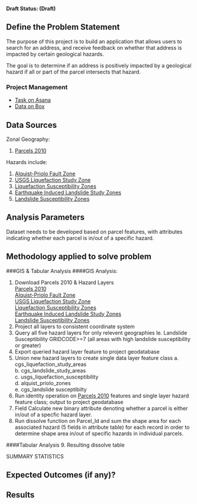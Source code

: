 **Draft Status: (Draft)**

## Define the Problem Statement
The purpose of this project is to build an application that allows users to search for an address, and receive feedback on whether that address is impacted by certain geological hazards.

The goal is to determine if an address is positively impacted by a geological hazard if all or part of the parcel intersects that hazard.  

### Project Management 
- [Task on Asana](https://app.asana.com/0/412103232252676/795829633431058/f)  
- [Data on Box](https://mtcdrive.app.box.com/folder/53006798123)  

## Data Sources
Zonal Geography:
1. [Parcels 2010](https://mtcdrive.app.box.com/s/ny0olvpw64x6ftxwhbi34m2phm6hqzce)

Hazards include: 
1. [Alquist-Priolo Fault Zone](https://mtc.maps.arcgis.com/home/item.html?id=1935ec41c8b04a21bff1ebb1e5c050ca)
2. [USGS Liquefaction Study Zone](https://mtc.maps.arcgis.com/home/item.html?id=044546a891414c90a17a54bb2aa594bb)
3. [Liquefaction Susceptibility Zones](https://mtc.maps.arcgis.com/home/item.html?id=b88a7506b3054189b2cbd475371b1199)
4. [Earthquake Induced Landslide Study Zones](https://mtc.maps.arcgis.com/home/item.html?id=2b40285fe87a402db105de31dd124dc0#overview)  
5. [Landslide Susceptibility Zones](https://mtcdrive.app.box.com/s/6qa52hq69ifk15hk3bi1xjyey22bombl)

## Analysis Parameters
Dataset needs to be developed based on parcel features, with attributes indicating whether each parcel is in/out of a specific hazard. 


## Methodology applied to solve problem
###GIS & Tabular Analysis
####GIS Analysis:
1. Download Parcels 2010 & Hazard Layers  
    [Parcels 2010](https://mtcdrive.app.box.com/s/ny0olvpw64x6ftxwhbi34m2phm6hqzce)  
    [Alquist-Priolo Fault Zone](https://mtc.maps.arcgis.com/home/item.html?id=1935ec41c8b04a21bff1ebb1e5c050ca)  
    [USGS Liquefaction Study Zone](https://mtc.maps.arcgis.com/home/item.html?id=044546a891414c90a17a54bb2aa594bb)  
    [Liquefaction Susceptibility Zones](https://mtc.maps.arcgis.com/home/item.html?id=b88a7506b3054189b2cbd475371b1199)  
    [Earthquake Induced Landslide Study Zones](https://mtc.maps.arcgis.com/home/item.html?id=2b40285fe87a402db105de31dd124dc0#overview)  
    [Landslide Susceptibility Zones](https://mtcdrive.app.box.com/s/6qa52hq69ifk15hk3bi1xjyey22bombl)  
2. Project all layers to consistent coordinate system
3. Query all five hazard layers for only relevent geographies
    Ie. Landslide Susceptibility GRIDCODE>=7 (all areas with high landslide susceptibility or greater)
4. Export queried hazard layer feature to project geodatabase
5. Union new hazard layers to create single data layer feature class
    a. cgs_liquefaction_study_areas  
    b. cgs_landslide_study_areas  
    c. usgs_liquefaction_susceptibility  
    d. alquist_priolo_zones  
    e. cgs_landslide susceptibilty 
6. Run identity operation on [Parcels 2010](https://mtcdrive.app.box.com/s/ny0olvpw64x6ftxwhbi34m2phm6hqzce) features and single layer hazard feature class; output to project geodatabase  
7. Field Calculate new binary attribute denoting whether a parcel is either in/out of a specfic hazard layer.
8. Run dissolve function on Parcel_Id and sum the shape area for each associated hazard (5 fields in attribute table) for each record in order to determine shape area in/out of specific hazards in individual parcels.

####Tabular Analysis
9. Resulting dissolve table

  
SUMMARY STATISTICS  

## Expected Outcomes (if any)?


## Results

